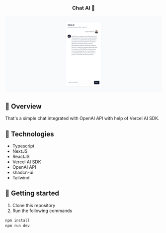 
<h3 align="center">
  Chat AI 🤖
</h3>


<p align="center">
	<img src="./assets/preview.png" alt="mockup" />
</p>

## 📌 Overview

That's a simple chat integrated with OpenAI API with help of Vercel AI SDK. 

## 🔧 Technologies

- Typescript
- NextJS
- ReactJS
- Vercel AI SDK
- OpenAI API
- shadcn-ui
- Tailwind

## 🚀 Getting started

1. Clone this repository
2. Run the following commands
```sh
npm install
npm run dev
```
